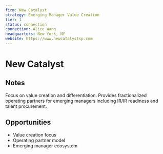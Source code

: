 ```yaml
---
firm: New Catalyst
strategy: Emerging Manager Value Creation
tier: 1
status: connection
connection: Alice Wang
headquarters: New York, NY
website: https://www.newcatalystsp.com
---
```


# New Catalyst

## Notes
Focus on value creation and differentiation. Provides fractionalized operating partners for emerging managers including IR/IR readiness and talent procurement.

## Opportunities
- Value creation focus
- Operating partner model
- Emerging manager ecosystem